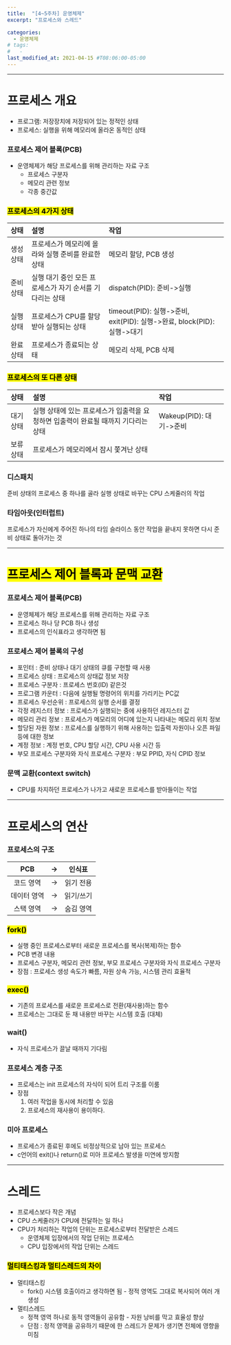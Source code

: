 ```yaml
---
title:  "[4~5주차] 운영체제"
excerpt: "프로세스와 스레드"

categories:
  - 운영체제
# tags:
#   - 
last_modified_at: 2021-04-15 #T08:06:00-05:00
---
```


---
# 프로세스 개요
- 프로그램: 저장장치에 저장되어 있는 정적인 상태
- 프로세스: 실행을 위해 메모리에 올라온 동적인 상태

### 프로세스 제어 블록(PCB)
- 운영체제가 해당 프로세스를 위해 관리하는 자료 구조
  - 프로세스 구분자
  - 메모리 관련 정보
  - 각종 중간값

### <mark>프로세스의 4가지 상태</mark>

|상태|설명|작업|
|:---|:---|:---|
|생성 상태|프로세스가 메모리에 올라와 실행 준비를 완료한 상태|메모리 할당, PCB 생성|
|준비 상태|실행 대기 중인 모든 프로세스가 자기 순서를 기다리는 상태|dispatch(PID): 준비->실행|
|실행 상태|프로세스가 CPU를 할당받아 실행되는 상태|timeout(PID): 실행->준비, exit(PID): 실행->완료, block(PID): 실행->대기|
|완료 상태|프로세스가 종료되는 상태|메모리 삭제, PCB 삭제|

### <mark>프로세스의 또 다른 상태</mark>

|상태|설명|작업|
|:---|:---|:---|
|대기상태|실행 상태에 있는 프로세스가 입출력을 요청하면 입출력이 완료될 때까지 기다리는 상태|Wakeup(PID): 대기->준비|
|보류상태|프로세스가 메모리에서 잠시 쫓겨난 상태||

### 디스패치
준비 상태의 프로세스 중 하나를 골라 실행 상태로 바꾸는 CPU 스케줄러의 작업
### 타임아웃(인터럽트)
프로세스가 자신에게 주어진 하나의 타임 슬라이스 동안 작업을 끝내지 못하면 다시 준비 상태로 돌아가는 것

---
# <mark>프로세스 제어 블록과 문맥 교환</mark>
### 프로세스 제어 블록(PCB)
- 운영체제가 해당 프로세스를 위해 관리하는 자료 구조
- 프로세스 하나 당 PCB 하나 생성
- 프로세스의 인식표라고 생각하면 됨

### 프로세스 제어 블록의 구성
- 포인터 : 준비 상태나 대기 상태의 큐를 구현할 때 사용
- 프로세스 상태 : 프로세스의 상태값 정보 저장
- 프로세스 구분자 : 프로세스 번호(ID) 같은것
- 프로그램 카운터 : 다음에 실행될 명령어의 위치를 가리키는 PC값
- 프로세스 우선순위 : 프로세스의 실행 순서를 결정
- 각정 레지스터 정보 : 프로세스가 실행되는 중에 사용하던 레지스터 값
- 메모리 관리 정보 : 프로세스가 메모리의 어디에 있는지 나타내는 메모리 위치 정보
- 할당된 자원 정보 : 프로세스를 실행하기 위해 사용하는 입출력 자원이나 오픈 파일 등에 대한 정보
- 계정 정보 : 계정 번호, CPU 할당 시간, CPU 사용 시간 등
- 부모 프로세스 구분자와 자식 프로세스 구분자 : 부모 PPID, 자식 CPID 정보

### 문맥 교환(context switch)
- CPU를 차지하던 프로세스가 나가고 새로운 프로세스를 받아들이는 작업

---
# 프로세스의 연산
### 프로세스의 구조

|PCB|->|인식표|
|:---:|:---:|:---:|
|코드 영역|->|읽기 전용|
|데이터 영역|->|읽기/쓰기|
|스택 영역|->|숨김 영역|

### <mark>fork()</mark>
- 실행 중인 프로세스로부터 새로운 프로세스를 복사(복제)하는 함수
- PCB 변경 내용
 - 프로세스 구분자, 메모리 관련 정보, 부모 프로세스 구분자와 자식 프로세스 구분자
- 장점 : 프로세스 생성 속도가 빠름, 자원 상속 가능, 시스템 관리 효율적

### <mark>exec()</mark>
- 기존의 프로세스를 새로운 프로세스로 전환(재사용)하는 함수
- 프로세스는 그대로 둔 채 내용만 바꾸는 시스템 호출 (대체)

### wait()
- 자식 프로세스가 끌날 때까지 기다림

### 프로세스 계층 구조
- 프로세스는 init 프로세스의 자식이 되어 트리 구조를 이룸
- 장점
  1. 여러 작업을 동시에 처리할 수 있음
  2. 프로세스의 재사용이 용이하다.

### 미아 프로세스
- 프로세스가 종료된 후에도 비정상적으로 남아 있는 프로세스
- c언어의 exit()나 return()로 미아 프로세스 발생을 미연에 방지함

---
# 스레드
- 프로세스보다 작은 개념
- CPU 스케줄러가 CPU에 전달하는 일 하나
- CPU가 처리하는 작업의 단위는 프로세스로부터 전달받은 스레드
  - 운영체제 입장에서의 작업 단위는 프로세스
  - CPU 입장에서의 작업 단위는 스레드

### <mark>멀티태스킹과 멀티스레드의 차이</mark>
- 멀티태스킹
  - fork() 시스템 호출이라고 생각하면 됨 - 정적 영역도 그대로 복사되어 여러 개 생성
- 멀티스레드
  - 정젹 영역 하나로 동적 영역들이 공유함 - 자원 낭비를 막고 효율성 향상
  - 단점 : 정적 영역을 공유하기 때문에 한 스레드가 문제가 생기면 전체에 영향을 미침